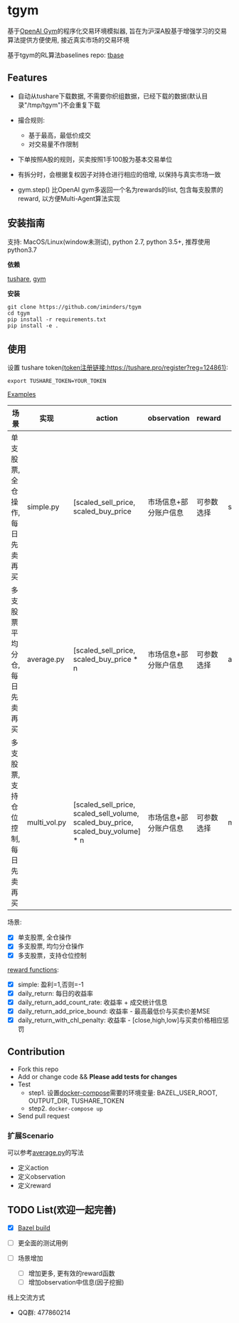 # tgym

基于[OpenAI Gym](https://gym.openai.com/)的程序化交易环境模拟器, 旨在为沪深A股基于增强学习的交易算法提供方便使用, 接近真实市场的交易环境

基于tgym的RL算法baselines repo: [tbase](https://github.com/iminders/tbase)

## Features

- 自动从tushare下载数据, 不需要你织组数据，已经下载的数据(默认目录"/tmp/tgym")不会重复下载
- 撮合规则:

  - 基于最高，最低价成交
  - 对交易量不作限制

- 下单按照A股的规则，买卖按照1手100股为基本交易单位

- 有拆分时，会根据复权因子对持仓进行相应的倍增, 以保持与真实市场一致

- gym.step() 比OpenAI gym多返回一个名为rewards的list, 包含每支股票的reward, 以方便Multi-Agent算法实现

## 安装指南

支持: MacOS/Linux(window未测试), python 2.7, python 3.5+, 推荐使用 python3.7

**依赖**

[tushare](https://github.com/waditu/tushare), [gym](https://github.com/openai/gym)

**安装**

```
git clone https://github.com/iminders/tgym
cd tgym
pip install -r requirements.txt
pip install -e .
```

## 使用

设置 tushare token[(token注册链接:https://tushare.pro/register?reg=124861)](https://tushare.pro/register?reg=124861):

```
export TUSHARE_TOKEN=YOUR_TOKEN
```

[Examples](tgym/envs)

场景                   | 实现           | action                                           | observation | reward | 使用例子
-------------------- | ------------ | ------------------------------------------------ | ----------- | ------ | -----------------
单支股票, 全仓操作, 每日先卖再买   | simple.py    | [scaled_sell_price, scaled_buy_price                                  | 市场信息+部分账户信息 | 可参数选择  | simple_test.py
多支股票平均分仓, 每日先卖再买     | average.py   | [scaled_sell_price, scaled_buy_price * n                              | 市场信息+部分账户信息 | 可参数选择  | average_test.py
多支股票, 支持仓位控制, 每日先卖再买 | multi_vol.py | [scaled_sell_price, scaled_sell_volume, scaled_buy_price, scaled_buy_volume] * n | 市场信息+部分账户信息 | 可参数选择  | multi_vol_test.py

场景:

- [x] 单支股票, 全仓操作
- [x] 多支股票, 均匀分仓操作
- [x] 多支股票，支持仓位控制

[reward functions](tgym/envs/reward.py):

- [x] simple: 盈利=1,否则=-1
- [x] daily_return: 每日的收益率
- [x] daily_return_add_count_rate: 收益率 + 成交统计信息
- [x] daily_return_add_price_bound: 收益率 - 最高最低价与买卖价差MSE
- [x] daily_return_with_chl_penalty: 收益率 - [close,high,low]与买卖价格相应惩罚

## Contribution
- Fork this repo
- Add or change code && **Please add tests for changes**
- Test
  - step1. 设置[docker-compose](docker-compose.yml)需要的环境变量: BAZEL_USER_ROOT, OUTPUT_DIR, TUSHARE_TOKEN
  - step2. `docker-compose up`
- Send pull request

### 扩展Scenario

可以参考[average.py](tgym/envs/average.py)的写法

- 定义action
- 定义observation
- 定义reward

## TODO List(欢迎一起完善)

- [x] [Bazel build](https://bazel.build/)
- [ ] 更全面的测试用例
- [ ] 场景增加

  - [ ] 增加更多, 更有效的reward函数
  - [ ] 增加observation中信息(因子挖掘)

线上交流方式

- QQ群: 477860214
